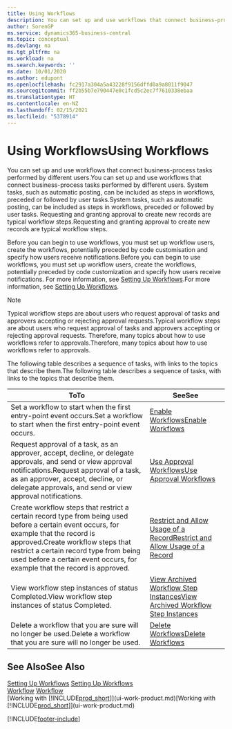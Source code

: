 ```yaml
---
title: Using Workflows
description: You can set up and use workflows that connect business-process tasks performed by different users. Learn about the different steps you must take to start using workflows.
author: SorenGP
ms.service: dynamics365-business-central
ms.topic: conceptual
ms.devlang: na
ms.tgt_pltfrm: na
ms.workload: na
ms.search.keywords: ''
ms.date: 10/01/2020
ms.author: edupont
ms.openlocfilehash: fc2917a304a5a43228f9156dffd0a9a8011f9047
ms.sourcegitcommit: ff2b55b7e790447e0c1fcd5c2ec7f7610338ebaa
ms.translationtype: HT
ms.contentlocale: en-NZ
ms.lasthandoff: 02/15/2021
ms.locfileid: "5378914"
---
```

# <a name="using-workflows"></a><span data-ttu-id="3cc6d-104">Using Workflows</span><span class="sxs-lookup"><span data-stu-id="3cc6d-104">Using Workflows</span></span>
<span data-ttu-id="3cc6d-105">You can set up and use workflows that connect business-process tasks performed by different users.</span><span class="sxs-lookup"><span data-stu-id="3cc6d-105">You can set up and use workflows that connect business-process tasks performed by different users.</span></span> <span data-ttu-id="3cc6d-106">System tasks, such as automatic posting, can be included as steps in workflows, preceded or followed by user tasks.</span><span class="sxs-lookup"><span data-stu-id="3cc6d-106">System tasks, such as automatic posting, can be included as steps in workflows, preceded or followed by user tasks.</span></span> <span data-ttu-id="3cc6d-107">Requesting and granting approval to create new records are typical workflow steps.</span><span class="sxs-lookup"><span data-stu-id="3cc6d-107">Requesting and granting approval to create new records are typical workflow steps.</span></span>  

 <span data-ttu-id="3cc6d-108">Before you can begin to use workflows, you must set up workflow users, create the workflows, potentially preceded by code customisation and specify how users receive notifications.</span><span class="sxs-lookup"><span data-stu-id="3cc6d-108">Before you can begin to use workflows, you must set up workflow users, create the workflows, potentially preceded by code customization and specify how users receive notifications.</span></span> <span data-ttu-id="3cc6d-109">For more information, see [Setting Up Workflows](across-set-up-workflows.md).</span><span class="sxs-lookup"><span data-stu-id="3cc6d-109">For more information, see [Setting Up Workflows](across-set-up-workflows.md).</span></span>  

> [!NOTE]  
>  <span data-ttu-id="3cc6d-110">Typical workflow steps are about users who request approval of tasks and approvers accepting or rejecting approval requests.</span><span class="sxs-lookup"><span data-stu-id="3cc6d-110">Typical workflow steps are about users who request approval of tasks and approvers accepting or rejecting approval requests.</span></span> <span data-ttu-id="3cc6d-111">Therefore, many topics about how to use workflows refer to approvals.</span><span class="sxs-lookup"><span data-stu-id="3cc6d-111">Therefore, many topics about how to use workflows refer to approvals.</span></span>  

 <span data-ttu-id="3cc6d-112">The following table describes a sequence of tasks, with links to the topics that describe them.</span><span class="sxs-lookup"><span data-stu-id="3cc6d-112">The following table describes a sequence of tasks, with links to the topics that describe them.</span></span>  

|<span data-ttu-id="3cc6d-113">**To**</span><span class="sxs-lookup"><span data-stu-id="3cc6d-113">**To**</span></span>|<span data-ttu-id="3cc6d-114">**See**</span><span class="sxs-lookup"><span data-stu-id="3cc6d-114">**See**</span></span>|  
|------------|-------------|  
|<span data-ttu-id="3cc6d-115">Set a workflow to start when the first entry-point event occurs.</span><span class="sxs-lookup"><span data-stu-id="3cc6d-115">Set a workflow to start when the first entry-point event occurs.</span></span>|[<span data-ttu-id="3cc6d-116">Enable Workflows</span><span class="sxs-lookup"><span data-stu-id="3cc6d-116">Enable Workflows</span></span>](across-how-to-enable-workflows.md)|  
|<span data-ttu-id="3cc6d-117">Request approval of a task, as an approver, accept, decline, or delegate approvals, and send or view approval notifications.</span><span class="sxs-lookup"><span data-stu-id="3cc6d-117">Request approval of a task, as an approver, accept, decline, or delegate approvals, and send or view approval notifications.</span></span>|[<span data-ttu-id="3cc6d-118">Use Approval Workflows</span><span class="sxs-lookup"><span data-stu-id="3cc6d-118">Use Approval Workflows</span></span>](across-how-use-approval-workflows.md)|  
|<span data-ttu-id="3cc6d-119">Create workflow steps that restrict a certain record type from being used before a certain event occurs, for example that the record is approved.</span><span class="sxs-lookup"><span data-stu-id="3cc6d-119">Create workflow steps that restrict a certain record type from being used before a certain event occurs, for example that the record is approved.</span></span>|[<span data-ttu-id="3cc6d-120">Restrict and Allow Usage of a Record</span><span class="sxs-lookup"><span data-stu-id="3cc6d-120">Restrict and Allow Usage of a Record</span></span>](across-how-to-restrict-and-allow-usage-of-a-record.md)|  
|<span data-ttu-id="3cc6d-121">View workflow step instances of status Completed.</span><span class="sxs-lookup"><span data-stu-id="3cc6d-121">View workflow step instances of status Completed.</span></span>|[<span data-ttu-id="3cc6d-122">View Archived Workflow Step Instances</span><span class="sxs-lookup"><span data-stu-id="3cc6d-122">View Archived Workflow Step Instances</span></span>](across-how-to-view-archived-workflow-step-instances.md)|  
|<span data-ttu-id="3cc6d-123">Delete a workflow that you are sure will no longer be used.</span><span class="sxs-lookup"><span data-stu-id="3cc6d-123">Delete a workflow that you are sure will no longer be used.</span></span>|[<span data-ttu-id="3cc6d-124">Delete Workflows</span><span class="sxs-lookup"><span data-stu-id="3cc6d-124">Delete Workflows</span></span>](across-how-to-delete-workflows.md)|  

## <a name="see-also"></a><span data-ttu-id="3cc6d-125">See Also</span><span class="sxs-lookup"><span data-stu-id="3cc6d-125">See Also</span></span>  
<span data-ttu-id="3cc6d-126">[Setting Up Workflows](across-set-up-workflows.md) </span><span class="sxs-lookup"><span data-stu-id="3cc6d-126">[Setting Up Workflows](across-set-up-workflows.md) </span></span>  
<span data-ttu-id="3cc6d-127">[Workflow](across-workflow.md) </span><span class="sxs-lookup"><span data-stu-id="3cc6d-127">[Workflow](across-workflow.md) </span></span>  
<span data-ttu-id="3cc6d-128">[Working with [!INCLUDE[prod_short](includes/prod_short.md)]](ui-work-product.md)</span><span class="sxs-lookup"><span data-stu-id="3cc6d-128">[Working with [!INCLUDE[prod_short](includes/prod_short.md)]](ui-work-product.md)</span></span>


[!INCLUDE[footer-include](includes/footer-banner.md)]